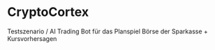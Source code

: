# CryptoCortex
Testszenario / AI Trading Bot für das Planspiel Börse der Sparkasse + Kursvorhersagen
